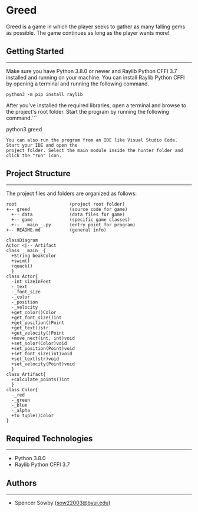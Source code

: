 # Greed
Greed is a game in which the player seeks to gather as many falling gems as possible. The game continues as long as the player wants more!

## Getting Started
---
Make sure you have Python 3.8.0 or newer and Raylib Python CFFI 3.7 installed and running on your machine. You can install Raylib Python CFFI by opening a terminal and running the following command.
```
python3 -m pip install raylib
```
After you've installed the required libraries, open a terminal and browse to the project's root folder. Start the program by running the following command.```

python3 greed 
```
You can also run the program from an IDE like Visual Studio Code. Start your IDE and open the 
project folder. Select the main module inside the hunter folder and click the "run" icon.
```

## Project Structure
---
The project files and folders are organized as follows:
```
root                    (project root folder)
+-- greed               (source code for game)
  +-- data              (data files for game)
  +-- game              (specific game classes)
  +-- __main__.py       (entry point for program)
+-- README.md           (general info)
```


```mermaid
classDiagram
Actor <|-- Artifact
class __main__{
  +String beakColor
  +swim()
  +quack()
  }
class Actor{
  -int sizeInFeet
  -_text
  -_font_size
  -_color
  -_position
  -_velocity
  +get_color()Color
  +get_font_size()int
  +get_position()Point
  +get_text()str
  +get_velocity()Point
  +move_next(int, int)void
  +set_solor(Color)void
  +set_position(Point)void
  +set_font_size(int)void
  +set_text(str)void
  +set_velocity(Point)void
  }
class Artifact{
  +calculate_points()int
  }
class Color{
  -_red
  -_green
  -_blue
  -_alpha
  +to_tuple()Color
}
```

## Required Technologies
---
* Python 3.8.0
* Raylib Python CFFI 3.7

## Authors
---
* Spencer Sowby (sow22003@byui.edu)
